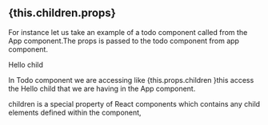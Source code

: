 ## {this.children.props}

For instance let us take an example of a todo component called from the App component.The props is passed to the todo component from app component.
<Todo list={this.state.list}> <p> Hello child</p></Todo>

In Todo component we are accessing like {this.props.children }this access the Hello child that we are having in the App component.

children is a special property of React components which contains any child elements defined within the component,